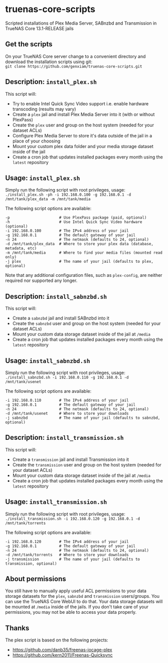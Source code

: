 # truenas-core-scripts
Scripted installations of Plex Media Server, SABnzbd and Transmission in TrueNAS Core 13.1-RELEASE jails

## Get the scripts
On your TrueNAS Core server change to a convenient directory and download the installation scripts using git:  
`git clone https://github.com/genxiam/truenas-core-scripts.git`

## Description: `install_plex.sh`
This script will:
- Try to enable Intel Quick Sync Video support i.e. enable hardware transcoding (results may vary)
- Create a `plex` jail and install Plex Media Server into it (with or without PlexPass)
- Create the `plex` user and group on the host system (needed for your dataset ACLs)
- Configure Plex Media Server to store it's data outside of the jail in a place of your choosing
- Mount your custom plex data folder and your media storage dataset inside of the jail
- Create a cron job that updates installed packages every month using the `latest` repository

## Usage: `install_plex.sh`
Simply run the following script with root privileges, usage:  
`./install_plex.sh -ph -i 192.168.0.100 -g 192.168.0.1 -d /mnt/tank/plex_data -m /mnt/tank/media`

The following script options are available:
```
-p                      # Use PlexPass package (paid, optional)
-h                      # Use Intel Quick Sync Video hardware (optional)
-i 192.168.0.100        # The IPv4 address of your jail
-g 192.168.0.1          # The default gateway of your jail
-n 24                   # The netmask (defaults to 24, optional)
-d /mnt/tank/plex_data  # Where to store your plex data (database, metadata, etc)
-m /mnt/tank/media      # Where to find your media files (mounted read only)
-j plex                 # The name of your jail (defaults to plex, optional)
```

Note that any additional configuration files, such as `plex-config`, are neither required nor supported any longer.

## Description: `install_sabnzbd.sh`
This script will:
- Create a `sabnzbd` jail and install SABnzbd into it
- Create the `sabnzbd` user and group on the host system (needed for your dataset ACLs)
- Mount your custom data storage dataset inside of the jail at `/media`
- Create a cron job that updates installed packages every month using the `latest` repository

## Usage: `install_sabnzbd.sh`
Simply run the following script with root privileges, usage:  
`./install_sabnzbd.sh -i 192.168.0.110 -g 192.168.0.1 -d /mnt/tank/usenet`

The following script options are available:
```
-i 192.168.0.110        # The IPv4 address of your jail
-g 192.168.0.1          # The default gateway of your jail
-n 24                   # The netmask (defaults to 24, optional)
-d /mnt/tank/usenet     # Where to store your downloads
-j sabnzbd              # The name of your jail (defaults to sabnzbd, optional)
```

## Description: `install_transmission.sh`
This script will:
- Create a `transmission` jail and install Transmission into it
- Create the `transmission` user and group on the host system (needed for your dataset ACLs)
- Mount your custom data storage dataset inside of the jail at `/media`
- Create a cron job that updates installed packages every month using the `latest` repository

## Usage: `install_transmission.sh`
Simply run the following script with root privileges, usage:  
`./install_transmission.sh -i 192.168.0.120 -g 192.168.0.1 -d /mnt/tank/torrents`

The following script options are available:
```
-i 192.168.0.120        # The IPv4 address of your jail
-g 192.168.0.1          # The default gateway of your jail
-n 24                   # The netmask (defaults to 24, optional)
-d /mnt/tank/torrents   # Where to store your downloads
-j transmission         # The name of your jail (defaults to transmission, optional)
```

## About permissions
You still have to manually apply useful ACL permissions to your data storage datasets for the `plex`, `sabnzbd` and `transmission` users/groups. You can use the TrueNAS Core WebUI to do that. Your data storage datasets will be mounted at `/media` inside of the jails. If you don't take care of your permissions, you may not be able to access your data properly.

## Thanks
The plex script is based on the following projects:
- https://github.com/danb35/freenas-iocage-plex
- https://github.com/kern2011/Freenas-Quicksync
